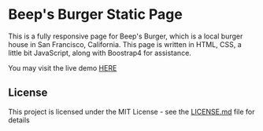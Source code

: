 # Beep's Burger Static Page

This is a fully responsive page for Beep's Burger, which is a local burger house in San Francisco, California. This page is written in HTML, CSS, a little bit JavaScript, along with Boostrap4 for assistance. 

You may visit the live demo [HERE](https://peterhychan.github.io/beepsburger/)

## License

This project is licensed under the MIT License - see the [LICENSE.md](https://github.com/peterhychan/beepsburger/blob/master/LICENSE) file for details

